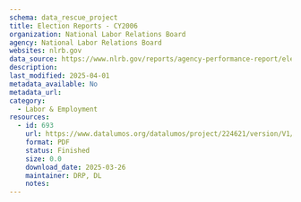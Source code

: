 ```yaml
---
schema: data_rescue_project 
title: Election Reports - CY2006
organization: National Labor Relations Board
agency: National Labor Relations Board
websites: nlrb.gov
data_source: https://www.nlrb.gov/reports/agency-performance-report/election-reports/election-reports-cy-2006
description: 
last_modified: 2025-04-01
metadata_available: No
metadata_url: 
category:
  - Labor & Employment 
resources:
  - id: 693
    url: https://www.datalumos.org/datalumos/project/224621/version/V1/view
    format: PDF
    status: Finished
    size: 0.0
    download_date: 2025-03-26
    maintainer: DRP, DL
    notes: 
---
```

